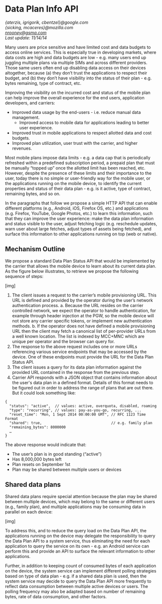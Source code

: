 # Data Plan Info API
*{aterzis, igrigorik, cbentzel}@google.com*  
*{sicking, mcaceres}@mozilla.com*  
*nrooney@gsma.com*  
*Last update: 11/14/14*  

Many users are price sensitive and have limited cost and data budgets to access online services. This is especially true in developing markets, where data costs are high and data budgets are low - e.g. many users end up juggling multiple plans via multiple SIMs and across different providers. Those same users often end up disabling data access on their devices altogether, because (a) they don’t trust the applications to respect their budget, and (b) they don’t have visibility into the status of their plan - e.g. bytes remaining, type of contract, etc.

Improving the visibility on the incurred cost and status of the mobile plan can help improve the overall experience for the end users, application developers, and carriers: 

* Improved data usage by the end-users - i.e. reduce manual data management.
  * Improved access to mobile data for applications leading to better user experience.
* Improved trust in mobile applications to respect allotted data and cost budgets.
* Improved plan utilization, user trust with the carrier, and higher revenues.

Most mobile plans impose data limits - e.g. a data cap that is periodically refreshed within a predefined subscription period, a prepaid plan that must be manually “topped up” once the allotted limit has been reached, etc. However, despite the presence of these limits and their importance to the user, today there is no simple or user-friendly way for the mobile user, or the applications running on the mobile device, to identify the current properties and status of their data plan - e.g. is it active, type of contract, remaining bytes, and so on. 

In the paragraphs that follow we propose a simple HTTP API that can enable different platforms (e.g., Android, iOS, Firefox OS, etc.) and applications (e.g. Firefox, YouTube, Google Photos, etc.) to learn this information, such that they can improve the user experience: make the data plan information and status visible to the user, adjust fetching logic (e.g. reschedule updates, warn user about large fetches, adjust types of assets being fetched), and surface this information to other applications running on top (web or native). 

## Mechanism Outline
We propose a standard Data Plan Status API that would be implemented by the carrier that allows the mobile device to learn about its current data plan. As the figure below illustrates, to retrieve we propose the following sequence of steps:

[img]

1. The client issues a request to the carrier’s mobile provisioning URL. This URL is defined and provided by the operator during the user’s network authentication process.
  a. Because the URL resides on the carrier controlled network, we expect the operator to handle authentication, for example through header injection at the PGW, so the mobile device will not store any carrier specific tokens, or implement new authentication methods.
  b. If the operator does not have defined a mobile provisioning URL then the client may fetch a canonical list of per-provider URLs from a well known location. The list is indexed by MCC+MNC which are unique per operator and the browser can query for. 
2. The response to the above request includes one or more URLs referencing various service endpoints that may be accessed by the device. One of these endpoints must provide the URL for the Data Plan Status API. 
3. The client issues a query for its data plan information against the provided URL contained in the response from the previous step.
4. Carrier API responds with a JSON object that contains information about the user's data plan in a defined format. Details of this format needs to be figured out in order to address the range of plans that are out there. But it could look something like:

```
{
  "status": "active",  // values: active, overquota, disabled, roaming  
  "type": "recurring", // values: pay-as-you-go, recurring, ...   
  "reset_time": "Mon, 1 Sept 2014 00:00:00 GMT", // RFC 1123 Time Format  
  "shared": true,                                // e.g. family plan  
  "remaining_bytes": 8000000  
  …   
}  
```

The above response would indicate that:
* The user’s plan is in good standing (“active”)
* Has 8,000,000 bytes left
* Plan resets on September 1st
* Plan may be shared between multiple users or devices

## Shared data plans
Shared data plans require special attention because the plan may be shared between multiple devices, which may belong to the same or different users (e.g., family plan), and multiple applications may be consuming data in parallel on each device:

[img]

To address this, and to reduce the query load on the Data Plan API, the applications running on the device may delegate the responsibility to query the Data Plan API to a system service, thus eliminating the need for each application to query the service on its own - e.g. an Android service can perform this and provide an API to surface the relevant information to other applications.

Further, in addition to keeping count of consumed bytes of each application on the device, the system service can implement different polling strategies based on type of data plan - e.g. if a shared data plan is used, then the system service may decide to query the Data Plan API more frequently to reflect data consumption between multiple active devices or users. The polling frequency may also be adapted based on number of remaining bytes, rate of data consumption, and other factors. 



